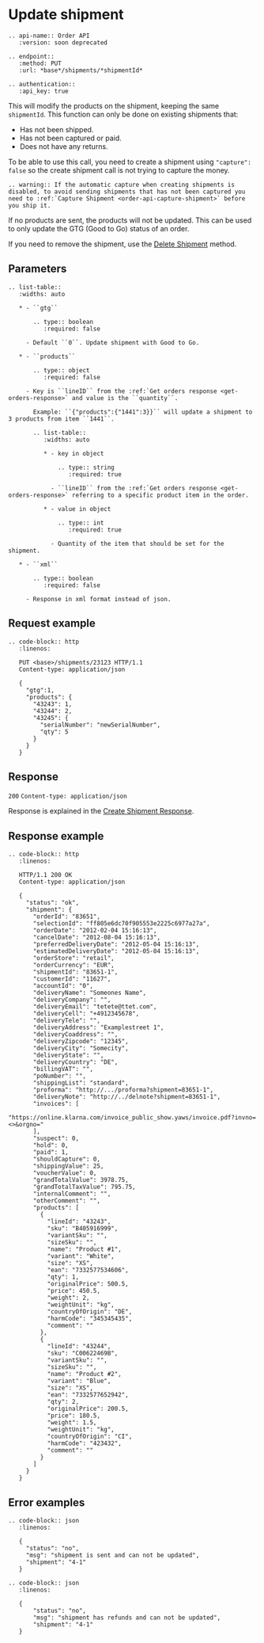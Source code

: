 # Update shipment

```eval_rst
.. api-name:: Order API
   :version: soon deprecated

.. endpoint::
   :method: PUT
   :url: *base*/shipments/*shipmentId*

.. authentication::
   :api_key: true
```

This will modify the products on the shipment, keeping the same `shipmentId`. This function can only be done on existing shipments that:

* Has not been shipped.
* Has not been captured or paid.
* Does not have any returns.

To be able to use this call, you need to create a shipment using `"capture": false` so the create shipment call is not trying to capture the money.

```eval_rst
.. warning:: If the automatic capture when creating shipments is disabled, to avoid sending shipments that has not been captured you need to :ref:`Capture Shipment <order-api-capture-shipment>` before you ship it.
```

If no products are sent, the products will not be updated. This can be used to only update the GTG (Good to Go) status of an order.

If you need to remove the shipment, use the [Delete Shipment](delete-shipment) method.

## Parameters

```eval_rst
.. list-table::
   :widths: auto

   * - ``gtg``

       .. type:: boolean
          :required: false

     - Default ``0``. Update shipment with Good to Go.

   * - ``products``

       .. type:: object
          :required: false

     - Key is ``lineID`` from the :ref:`Get orders response <get-orders-response>` and value is the ``quantity``.

       Example: ``{"products":{"1441":3}}`` will update a shipment to 3 products from item ``1441``.

       .. list-table::
          :widths: auto

          * - key in object

              .. type:: string
                 :required: true

            - ``lineID`` from the :ref:`Get orders response <get-orders-response>` referring to a specific product item in the order.

          * - value in object

              .. type:: int
                 :required: true

            - Quantity of the item that should be set for the shipment.

   * - ``xml``

       .. type:: boolean
          :required: false

     - Response in xml format instead of json.
```

## Request example

```eval_rst
.. code-block:: http
   :linenos:

   PUT <base>/shipments/23123 HTTP/1.1
   Content-type: application/json

   {
     "gtg":1,
     "products": {
       "43243": 1,
       "43244": 2,
       "43245": {
         "serialNumber": "newSerialNumber",
         "qty": 5
       }
     }
   }

```

## Response

`200` `Content-type: application/json`

Response is explained in the [Create Shipment Response](create-shipment-response).

## Response example

```eval_rst
.. code-block:: http
   :linenos:

   HTTP/1.1 200 OK
   Content-type: application/json

   {
     "status": "ok",
     "shipment": {
       "orderId": "83651",
       "selectionId": "ff805e6dc70f905553e2225c6977a27a",
       "orderDate": "2012-02-04 15:16:13",
       "cancelDate": "2012-08-04 15:16:13",
       "preferredDeliveryDate": "2012-05-04 15:16:13",
       "estimatedDeliveryDate": "2012-05-04 15:16:13",
       "orderStore": "retail",
       "orderCurrency": "EUR",
       "shipmentId": "83651-1",
       "customerId": "11627",
       "accountId": "0",
       "deliveryName": "Someones Name",
       "deliveryCompany": "",
       "deliveryEmail": "tetete@ttet.com",
       "deliveryCell": "+4912345678",
       "deliveryTele": "",
       "deliveryAddress": "Examplestreet 1",
       "deliveryCoaddress": "",
       "deliveryZipcode": "12345",
       "deliveryCity": "Somecity",
       "deliveryState": "",
       "deliveryCountry": "DE",
       "billingVAT": "",
       "poNumber": "",
       "shippingList": "standard",
       "proforma": "http://.../proforma?shipment=83651-1",
       "deliveryNote": "http://../delnote?shipment=83651-1",
       "invoices": [
         "https://online.klarna.com/invoice_public_show.yaws/invoice.pdf?invno=<>&orgno="
       ],
       "suspect": 0,
       "hold": 0,
       "paid": 1,
       "shouldCapture": 0,
       "shippingValue": 25,
       "voucherValue": 0,
       "grandTotalValue": 3978.75,
       "grandTotalTaxValue": 795.75,
       "internalComment": "",
       "otherComment": "",
       "products": [
         {
           "lineId": "43243",
           "sku": "B405916999",
           "variantSku": "",
           "sizeSku": "",
           "name": "Product #1",
           "variant": "White",
           "size": "XS",
           "ean": "7332577534606",
           "qty": 1,
           "originalPrice": 500.5,
           "price": 450.5,
           "weight": 2,
           "weightUnit": "kg",
           "countryOfOrigin": "DE",
           "harmCode": "345345435",
           "comment": ""
         },
         {
           "lineId": "43244",
           "sku": "C00622469B",
           "variantSku": "",
           "sizeSku": "",
           "name": "Product #2",
           "variant": "Blue",
           "size": "XS",
           "ean": "7332577652942",
           "qty": 2,
           "originalPrice": 200.5,
           "price": 180.5,
           "weight": 1.5,
           "weightUnit": "kg",
           "countryOfOrigin": "CI",
           "harmCode": "423432",
           "comment": ""
         }
       ]
     }
   }
```

## Error examples

```eval_rst
.. code-block:: json
   :linenos:

   {
     "status": "no",
     "msg": "shipment is sent and can not be updated",
     "shipment": "4-1"
   }
```

```eval_rst
.. code-block:: json
   :linenos:

   {
       "status": "no",
       "msg": "shipment has refunds and can not be updated",
       "shipment": "4-1"
   }
```

